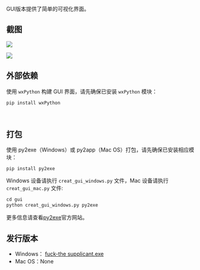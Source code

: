 GUI版本提供了简单的可视化界面。

  

## 截图

![](https://cdn.mayuko.cn/blog/20180413210739.png)

![](https://cdn.mayuko.cn/blog/20180413210957.png)

  

## 外部依赖

使用 `wxPython` 构建 GUI 界面，请先确保已安装 `wxPython` 模块：

```shell 
pip install wxPython
```

​    

## 打包

使用 py2exe（Windows）或 py2app（Mac OS）打包，请先确保已安装相应模块：

```shell
pip install py2exe
```

Windows 设备请执行 `creat_gui_windows.py` 文件，Mac 设备请执行 `creat_gui_mac.py` 文件:

```python
cd gui
python creat_gui_windows.py py2exe
```

更多信息请查看[py2exe](http://www.py2exe.org/)官方网站。



## 发行版本

- Windows： [fuck-the supplicant.exe](https://github.com/mayuko2012/fuck-the-supplicant/releases/tag/v0.1.1)
- Mac OS：None